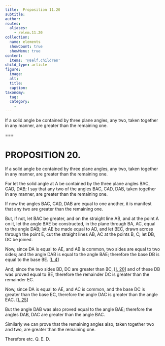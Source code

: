 ```yaml
---
title:  Proposition 11.20
subtitle: 
author:
routes:
  aliases:
    - /elem.11.20
collection:
  name: elements
  showCount: true
  showMenu: true
content:
  items: '@self.children'
child_type: article
figure:
  image:
  alt:
  title:
  caption:
taxonomy:
  tag:
  category:
    - 
---
```


<p><hi rend="ital">If a solid angle be contained by three plane angles</hi>, <hi rend="ital">any two</hi>, <hi rend="ital">taken together in any manner</hi>, <hi rend="ital">are greater than the remaining one.</hi>
      </p>

===

<h1>PROPOSITION 20.</h1>
<p><span class="ital">If a solid angle be contained by three plane angles</span>, <span class="ital">any two</span>, <span class="ital">taken together in any manner</span>, <span class="ital">are greater than the remaining one.</span>
      </p>

<p>For let the solid angle at <span class="ital">A</span> be contained by the three plane angles <span class="ital">BAC</span>, <span class="ital">CAD</span>, <span class="ital">DAB</span>; I say that any two of the angles <span class="ital">BAC</span>, <span class="ital">CAD</span>, <span class="ital">DAB</span>, taken together in any manner, are greater than the remaining one. 
      </p>

<p>If now the angles <span class="ital">BAC</span>, <span class="ital">CAD</span>, <span class="ital">DAB</span> are equal to one another, it is manifest that any two are greater than the remaining one. </p>

<p>But, if not, let <span class="ital">BAC</span> be greater, and on the straight line <span class="ital">AB</span>, and at the point <span class="ital">A</span> on it, let the <pb n="308"/>angle <span class="ital">BAE</span> be constructed, in the plane through <span class="ital">BA</span>, <span class="ital">AC</span>, equal to the angle <span class="ital">DAB</span>; let <span class="ital">AE</span> be made equal to <span class="ital">AD</span>, and let <span class="ital">BEC</span>, drawn across through the point <span class="ital">E</span>, cut the straight lines <span class="ital">AB</span>, <span class="ital">AC</span> at the points <span class="ital">B</span>, <span class="ital">C</span>; let <span class="ital">DB</span>, <span class="ital">DC</span> be joined. </p>

<p>Now, since <span class="ital">DA</span> is equal to <span class="ital">AE</span>, and <span class="ital">AB</span> is common, two sides are equal to two sides; and the angle <span class="ital">DAB</span> is equal to the angle <span class="ital">BAE</span>; therefore the base <span class="ital">DB</span> is equal to the base <span class="ital">BE</span>. [<a href="/elem.1.4">I. 4</a>] </p>

<p>And, since the two sides <span class="ital">BD</span>, <span class="ital">DC</span> are greater than <span class="ital">BC</span>, [<a href="/elem.1.20">I. 20</a>] and of these <span class="ital">DB</span> was proved equal to <span class="ital">BE</span>, therefore the remainder <span class="ital">DC</span> is greater than the remainder <span class="ital">EC</span>. </p>

<p>Now, since <span class="ital">DA</span> is equal to <span class="ital">AE</span>, and <span class="ital">AC</span> is common, and the base <span class="ital">DC</span> is greater than the base <span class="ital">EC</span>, therefore the angle <span class="ital">DAC</span> is greater than the angle <span class="ital">EAC</span>. [<a href="/elem.1.25">I. 25</a>] </p>

<p>But the angle <span class="ital">DAB</span> was also proved equal to the angle <span class="ital">BAE</span>; therefore the angles <span class="ital">DAB</span>, <span class="ital">DAC</span> are greater than the angle <span class="ital">BAC</span>. </p>

<p>Similarly we can prove that the remaining angles also, taken together two and two, are greater than the remaining one. </p>

<p>Therefore etc. Q. E. D.</p>
